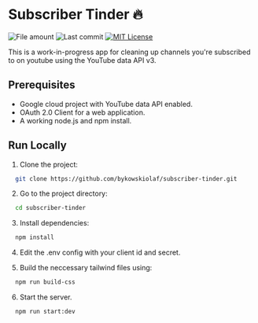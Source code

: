 # Subscriber Tinder 🔥


![File amount](https://img.shields.io/github/directory-file-count/bykowskiolaf/subscriber-tinder?style=for-the-badge) ![Last commit](https://img.shields.io/github/last-commit/bykowskiolaf/subscriber-tinder?style=for-the-badge) [![MIT License](https://img.shields.io/github/license/bykowskiolaf/subscriber-tinder?style=for-the-badge)](https://choosealicense.com/licenses/mit/)



This is a work-in-progress app for cleaning up channels you're subscribed to on youtube using the YouTube data API v3.
## Prerequisites 
* Google cloud project with YouTube data API enabled.
* OAuth 2.0 Client for a web application.
* A working node.js and npm install.
## Run Locally

1. Clone the project:

```bash
  git clone https://github.com/bykowskiolaf/subscriber-tinder.git
```

2. Go to the project directory:

```bash
  cd subscriber-tinder
```

3. Install dependencies:

```bash
  npm install
```

4. Edit the .env config with your client id and secret.

5. Build the neccessary tailwind files using:

```bash
  npm run build-css
```

6. Start the server.

```bash
  npm run start:dev
```
